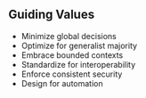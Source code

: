 ## Guiding Values

- Minimize global decisions
- Optimize for generalist majority
- Embrace bounded contexts
- Standardize for interoperability
- Enforce consistent security
- Design for automation 